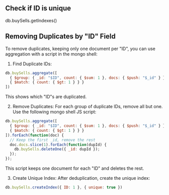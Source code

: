 ## Check if ID is unique
db.buySells.getIndexes()

## Removing Duplicates by "ID" Field

To remove duplicates, keeping only one document per "ID", you can use aggregation with a script in the mongo shell:

1. Find Duplicate IDs:
```javascript
db.buySells.aggregate([
  { $group: { _id: "$ID", count: { $sum: 1 }, docs: { $push: "$_id" } } },
  { $match: { count: { $gt: 1 } } }
])
```

This shows which "ID"s are duplicated.

2. Remove Duplicates:
For each group of duplicate IDs, remove all but one. Use the following mongo shell JS script:
```javascript
db.buySells.aggregate([
  { $group: { _id: "$ID", count: { $sum: 1 }, docs: { $push: "$_id" } } },
  { $match: { count: { $gt: 1 } } }
]).forEach(function(doc) {
  // Keep the first _id, remove the rest
  doc.docs.slice(1).forEach(function(dupId) {
    db.buySells.deleteOne({ _id: dupId });
  });
});
```

This script keeps one document for each "ID" and deletes the rest.

3. Create Unique Index:
After deduplication, create the unique index:
```javascript
db.buySells.createIndex({ ID: 1 }, { unique: true })
```
